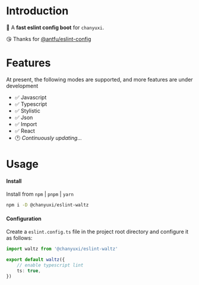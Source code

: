 # Introduction

👋 A <b>fast eslint config boot</b> for `chanyuxi`.

😘 Thanks for [@antfu/eslint-config](https://github.com/antfu/eslint-config)

# Features

At present, the following modes are supported, and more features are under development

- ✅ Javascript
- ✅ Typescript
- ✅ Stylistic
- ✅ Json
- ✅ Import
- ✅ React
- 🕐 <i>Continuously updating...</i>

# Usage

#### Install

Install from `npm` | `pnpm` | `yarn`

```bash
npm i -D @chanyuxi/eslint-waltz
```        

#### Configuration

Create a `eslint.config.ts` file in the project root directory and configure it as follows:

```ts
import waltz from '@chanyuxi/eslint-waltz'

export default waltz({
    // enable typescript lint
    ts: true,
})
```
